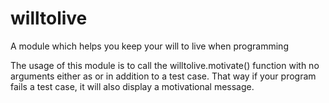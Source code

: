 # willtolive
A module which helps you keep your will to live when programming

The usage of this module is to call the willtolive.motivate() function with no arguments either as or in addition to a test case. That way if your program fails a test case, it will also display a motivational message.
